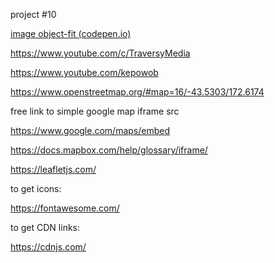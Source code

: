 project #10

[image object-fit (codepen.io)](https://codepen.io/behshad/pen/PoJZpgx)

https://www.youtube.com/c/TraversyMedia

https://www.youtube.com/kepowob

https://www.openstreetmap.org/#map=16/-43.5303/172.6174

free link to simple google map iframe src

https://www.google.com/maps/embed

https://docs.mapbox.com/help/glossary/iframe/

https://leafletjs.com/

to get icons:

https://fontawesome.com/

to get CDN links:

https://cdnjs.com/

